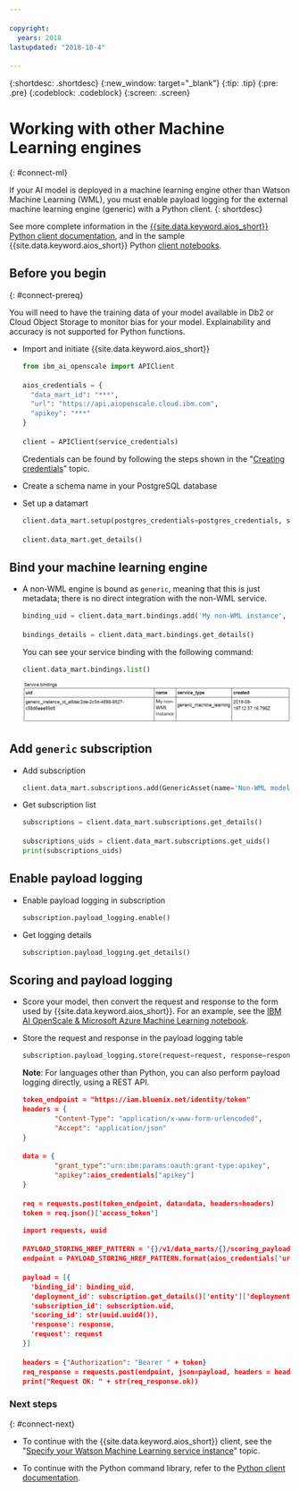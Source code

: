 ```yaml
---

copyright:
  years: 2018
lastupdated: "2018-10-4"

---
```


{:shortdesc: .shortdesc}
{:new_window: target="_blank"}
{:tip: .tip}
{:pre: .pre}
{:codeblock: .codeblock}
{:screen: .screen}

# Working with other Machine Learning engines
{: #connect-ml}

If your AI model is deployed in a machine learning engine other than Watson Machine Learning (WML), you must enable payload logging for the external machine learning engine (generic) with a Python client.
{: shortdesc}

See more complete information in the [{{site.data.keyword.aios_short}} Python client documentation](http://ai-openscale-python-client.mybluemix.net/), and in the sample {{site.data.keyword.aios_short}} Python [client notebooks](https://github.com/pmservice/ai-openscale-sample-notebooks).

## Before you begin
{: #connect-prereq}

You will need to have the training data of your model available in Db2 or Cloud Object Storage to monitor bias for your model. Explainability and accuracy is not supported for Python functions.

- Import and initiate {{site.data.keyword.aios_short}}

    ```python
    from ibm_ai_openscale import APIClient

    aios_credentials = {
      "data_mart_id": "***",
      "url": "https://api.aiopenscale.cloud.ibm.com",
      "apikey": "***"
    }

    client = APIClient(service_credentials)
    ```
  Credentials can be found by following the steps shown in the "[Creating credentials](creds.html)" topic.

- Create a schema name in your PostgreSQL database

- Set up a datamart

    ```python
    client.data_mart.setup(postgres_credentials=postgres_credentials, schema=schemaName)

    client.data_mart.get_details()
    ```

## Bind your machine learning engine

- A non-WML engine is bound as `generic`, meaning that this is just metadata; there is no direct integration with the non-WML service.

    ```python
    binding_uid = client.data_mart.bindings.add('My non-WML instance', GenericMachineLearningInstance())

    bindings_details = client.data_mart.bindings.get_details()
    ```
  You can see your service binding with the following command:

    ```python
    client.data_mart.bindings.list()
    ```

    ![Generic ML binding](images/ml-generic-bind.png)

## Add `generic` subscription

- Add subscription

    ```python
    client.data_mart.subscriptions.add(GenericAsset(name='Non-WML model deployment', binding_uid=binding_uid))
    ```

- Get subscription list

    ```python
    subscriptions = client.data_mart.subscriptions.get_details()

    subscriptions_uids = client.data_mart.subscriptions.get_uids()
    print(subscriptions_uids)
    ```

## Enable payload logging

- Enable payload logging in subscription

    ```python
    subscription.payload_logging.enable()
    ```

- Get logging details

    ```python
    subscription.payload_logging.get_details()
    ```

## Scoring and payload logging

- Score your model, then convert the request and response to the form used by {{site.data.keyword.aios_short}}. For an example, see the [IBM AI OpenScale & Microsoft Azure Machine Learning notebook](https://github.com/pmservice/ai-openscale-sample-notebooks/blob/master/Payload%20logging%20for%20MS%20Azure%20model.ipynb).
<!---
    ```python
    import urllib.request
    import json

    data = {
            {
             "input1":
             [
                {
                  <YOUR-JSON-DATA>
                }
             ],
            },
    }

    body = str.encode(json.dumps(data))

    url = '<YOUR-SERVICE-URL>'
    api_key = '<API-KEY-FOR-YOUR-WEB-SERVICE>'
    headers = {'Content-Type':'application/json', 'Authorization':('Bearer '+ api_key)}

    req = urllib.request.Request(url, body, headers)
    response = urllib.request.urlopen(req)

    result = response.read()
    result = json.loads(result.decode())['Results']['output1'][0]
    print(json.dumps(result, indent=2))
    ```
--->
- Store the request and response in the payload logging table

    ```python
    subscription.payload_logging.store(request=request, response=response)
    ```
    **Note**: For languages other than Python, you can also perform payload logging directly, using a REST API.

    ```json
    token_endpoint = "https://iam.bluemix.net/identity/token"
    headers = {
            "Content-Type": "application/x-www-form-urlencoded",
            "Accept": "application/json"
    }

    data = {
            "grant_type":"urn:ibm:params:oauth:grant-type:apikey",
            "apikey":aios_credentials["apikey"]
    }

    req = requests.post(token_endpoint, data=data, headers=headers)
    token = req.json()['access_token']
    ```

    ```json
    import requests, uuid

    PAYLOAD_STORING_HREF_PATTERN = '{}/v1/data_marts/{}/scoring_payloads'
    endpoint = PAYLOAD_STORING_HREF_PATTERN.format(aios_credentials['url'], aios_credentials['data_mart_id'])

    payload = [{
      'binding_id': binding_uid, 
      'deployment_id': subscription.get_details()['entity']['deployments'][0]['deployment_id'], 
      'subscription_id': subscription.uid, 
      'scoring_id': str(uuid.uuid4()), 
      'response': response,
      'request': request
    }]

    headers = {"Authorization": "Bearer " + token}
    req_response = requests.post(endpoint, json=payload, headers = headers)
    print("Request OK: " + str(req_response.ok))
    ```

### Next steps
{: #connect-next}

- To continue with the {{site.data.keyword.aios_short}} client, see the "[Specify your Watson Machine Learning service instance](connect-wml.html)" topic.

- To continue with the Python command library, refer to the [Python client documentation](http://ai-openscale-python-client.mybluemix.net/).
